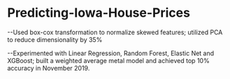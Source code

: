 # Predicting-Iowa-House-Prices
--Used box-cox transformation to normalize skewed features; utilized PCA to reduce dimensionality by 35%

--Experimented with Linear Regression, Random Forest, Elastic Net and XGBoost; built a weighted average metal model and achieved top 10% accuracy in November 2019.
